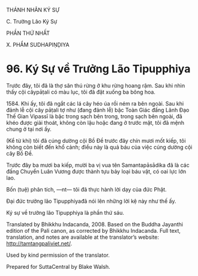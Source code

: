 THÁNH NHÂN KÝ SỰ

C. Trưởng Lão Ký Sự

PHẦN THỨ NHẤT

X. PHẨM SUDHAPIṆḌIYA

# 96\. Ký Sự về Trưởng Lão Tipupphiya

Trước đây, tôi đã là thợ săn thú rừng ở khu rừng hoang rậm. Sau khi nhìn thấy cội câypāṭali có màu lục, tôi đã đặt xuống ba bông hoa.

1584\. Khi ấy, tôi đã ngắt các lá cây héo úa rồi ném ra bên ngoài. Sau khi đảnh lễ cội cây pāṭali tợ như (đang đảnh lễ) bậc Toàn Giác đấng Lãnh Đạo Thế Gian Vipassī là bậc trong sạch bên trong, trong sạch bên ngoài, đã khéo được giải thoát, không còn lậu hoặc đang ở trước mặt, tôi đã mệnh chung ở tại nơi ấy.

(Kể từ khi) tôi đã cúng dường cội Bồ Đề trước đây chín mươi mốt kiếp, tôi không còn biết đến khổ cảnh; điều này là quả báu của việc cúng dường cội cây Bồ Đề.

Trước đây ba mươi ba kiếp, mười ba vị vua tên Samantapāsādika đã là các đấng Chuyển Luân Vương được thành tựu bảy loại báu vật, có oai lực lớn lao.

Bốn (tuệ) phân tích, ―nt― tôi đã thực hành lời dạy của đức Phật.

Đại đức trưởng lão Tipupphiyađã nói lên những lời kệ này như thế ấy.

Ký sự về trưởng lão Tipupphiya là phần thứ sáu.

Translated by Bhikkhu Indacanda, 2008. Based on the Buddha Jayanthi edition of the Pali canon, as corrected by Bhikkhu Indacanda. Full text, translation, and notes are available at the translator’s website: http://tamtangpaliviet.net/.

Used by kind permission of the translator.

Prepared for SuttaCentral by Blake Walsh.